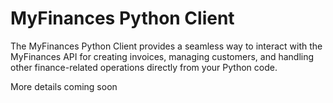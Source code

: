 # MyFinances Python Client

The MyFinances Python Client provides a seamless way to interact with the MyFinances API for creating invoices, managing customers, and handling other finance-related operations directly from your Python code.

More details coming soon